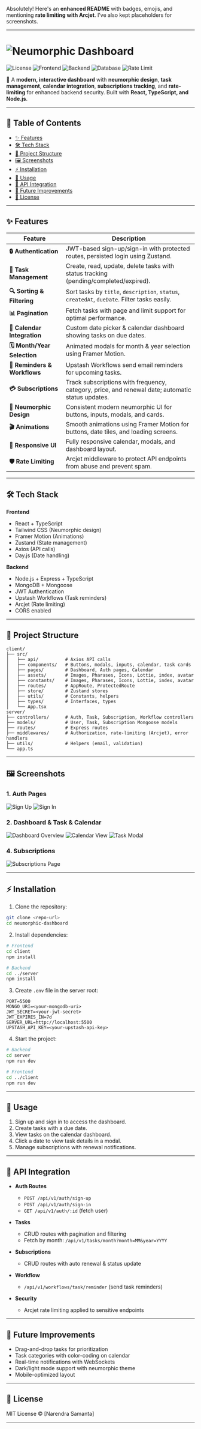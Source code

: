 Absolutely! Here's an **enhanced README** with badges, emojis, and mentioning **rate limiting with Arcjet**. I’ve also kept placeholders for screenshots.

---

# ![Neumorphic Dashboard](https://img.shields.io/badge/Neumorphic-Dashboard-blue?style=for-the-badge)

![License](https://img.shields.io/badge/License-MIT-green) ![Frontend](https://img.shields.io/badge/Frontend-React-blue) ![Backend](https://img.shields.io/badge/Backend-Node.js-yellow) ![Database](https://img.shields.io/badge/Database-MongoDB-green) ![Rate Limit](https://img.shields.io/badge/Rate--Limit-Arcjet-orange)

🚀 A **modern, interactive dashboard** with **neumorphic design**, **task management**, **calendar integration**, **subscriptions tracking**, and **rate-limiting** for enhanced backend security. Built with **React, TypeScript, and Node.js**.

---

## 📑 Table of Contents

- [✨ Features](#-features)
- [🛠 Tech Stack](#-tech-stack)
- [📂 Project Structure](#-project-structure)
- [🖼 Screenshots](#-screenshots)
- [⚡ Installation](#-installation)
- [🎯 Usage](#-usage)
- [🔗 API Integration](#-api-integration)
- [🚀 Future Improvements](#-future-improvements)
- [📄 License](#-license)

---

## ✨ Features

| Feature                      | Description                                                                                      |
| ---------------------------- | ------------------------------------------------------------------------------------------------ |
| **🔒 Authentication**        | JWT-based sign-up/sign-in with protected routes, persisted login using Zustand.                  |
| **📝 Task Management**       | Create, read, update, delete tasks with status tracking (pending/completed/expired).             |
| **🔍 Sorting & Filtering**   | Sort tasks by `title`, `description`, `status`, `createdAt`, `dueDate`. Filter tasks easily.     |
| **📊 Pagination**            | Fetch tasks with page and limit support for optimal performance.                                 |
| **📅 Calendar Integration**  | Custom date picker & calendar dashboard showing tasks on due dates.                              |
| **🗓 Month/Year Selection**   | Animated modals for month & year selection using Framer Motion.                                  |
| **📧 Reminders & Workflows** | Upstash Workflows send email reminders for upcoming tasks.                                       |
| **💳 Subscriptions**         | Track subscriptions with frequency, category, price, and renewal date; automatic status updates. |
| **🎨 Neumorphic Design**     | Consistent modern neumorphic UI for buttons, inputs, modals, and cards.                          |
| **🎬 Animations**            | Smooth animations using Framer Motion for buttons, date tiles, and loading screens.              |
| **📱 Responsive UI**         | Fully responsive calendar, modals, and dashboard layout.                                         |
| **🛡 Rate Limiting**          | Arcjet middleware to protect API endpoints from abuse and prevent spam.                          |

---

## 🛠 Tech Stack

**Frontend**

- React + TypeScript
- Tailwind CSS (Neumorphic design)
- Framer Motion (Animations)
- Zustand (State management)
- Axios (API calls)
- Day.js (Date handling)

**Backend**

- Node.js + Express + TypeScript
- MongoDB + Mongoose
- JWT Authentication
- Upstash Workflows (Task reminders)
- Arcjet (Rate limiting)
- CORS enabled

---

## 📂 Project Structure

```
client/
├── src/
│   ├── api/          # Axios API calls
│   ├── components/   # Buttons, modals, inputs, calendar, task cards
│   ├── pages/        # Dashboard, Auth pages, Calendar
│   ├── assets/       # Images, Pharases, Icons, Lottie, index, avatar
│   ├── constants/    # Images, Pharases, Icons, Lottie, index, avatar
│   ├── routes/       # AppRoute, ProtectedRoute
│   ├── store/        # Zustand stores
│   ├── utils/        # Constants, helpers
│   ├── types/        # Interfaces, types
│   └── App.tsx
server/
├── controllers/      # Auth, Task, Subscription, Workflow controllers
├── models/           # User, Task, Subscription Mongoose models
├── routes/           # Express routes
├── middlewares/      # Authorization, rate-limiting (Arcjet), error handlers
├── utils/            # Helpers (email, validation)
└── app.ts
```

---

## 🖼 Screenshots

### 1. Auth Pages

![Sign Up](client/public/screenshots/signup.png)
![Sign In](client/public/screenshots/signin.png)

### 2. Dashboard & Task & Calendar

![Dashboard Overview](client/public/screenshots/dashboard.png)
![Calendar View](client/public/screenshots/dashboard_2.png)
![Task Modal](client/public/screenshots/dashboard_3.png)

### 4. Subscriptions

![Subscriptions Page](client/public/screenshots/email.png)

---

## ⚡ Installation

1. Clone the repository:

```bash
git clone <repo-url>
cd neumorphic-dashboard
```

2. Install dependencies:

```bash
# Frontend
cd client
npm install

# Backend
cd ../server
npm install
```

3. Create `.env` file in the server root:

```env
PORT=5500
MONGO_URI=<your-mongodb-uri>
JWT_SECRET=<your-jwt-secret>
JWT_EXPIRES_IN=7d
SERVER_URL=http://localhost:5500
UPSTASH_API_KEY=<your-upstash-api-key>
```

4. Start the project:

```bash
# Backend
cd server
npm run dev

# Frontend
cd ../client
npm run dev
```

---

## 🎯 Usage

1. Sign up and sign in to access the dashboard.
2. Create tasks with a due date.
3. View tasks on the calendar dashboard.
4. Click a date to view task details in a modal.
5. Manage subscriptions with renewal notifications.

---

## 🔗 API Integration

- **Auth Routes**

  - `POST /api/v1/auth/sign-up`
  - `POST /api/v1/auth/sign-in`
  - `GET /api/v1/auth/:id` (fetch user)

- **Tasks**

  - CRUD routes with pagination and filtering
  - Fetch by month: `/api/v1/tasks/month?month=MM&year=YYYY`

- **Subscriptions**

  - CRUD routes with auto renewal & status update

- **Workflow**

  - `/api/v1/workflows/task/reminder` (send task reminders)

- **Security**

  - Arcjet rate limiting applied to sensitive endpoints

---

## 🚀 Future Improvements

- Drag-and-drop tasks for prioritization
- Task categories with color-coding on calendar
- Real-time notifications with WebSockets
- Dark/light mode support with neumorphic theme
- Mobile-optimized layout

---

## 📄 License

MIT License © [Narendra Samanta]

---
